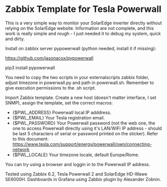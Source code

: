 # Zabbix Template for Tesla Powerwall

This is a very simple way to monitor your SolarEdge inverter directly without relying on the SolarEdge website. Information are not complete, and this work is really simple and rough - I just needed it to debug my system, quick and dirty.


Install on zabbix server pypowerwall (python needed, install it if missing):

https://github.com/jasonacox/pypowerwall

pip3 install pypowerwall

You need to copy the two scripts in your externalscripts zabbix folder, adjust timezone in powerwall.py and path in powerwall.sh. Remember to give execution permissions to the .sh script.

Import Zabbix template. Create a new host (doesn't matter interface, I set SNMP), assign the template, set the correct macros:

* {$PWL_ADDRESS}    Powerwall local IP adddress.
* {$PWL_EMAIL}      Your Tesla registration email.
* {$PWL_PASSWORD}   Your Powerwall password (not the web one, the one to access Powerwall directly using it's LAN/WiFi IP address - should be last 5 characters of serial or password printed on the sticker). Refer to this document: https://www.tesla.com/support/energy/powerwall/own/connecting-network
* {$PWL_LOCALE}     Your timezone locale, default Europe/Rome.

You can try using a browser and loggin in to the Powerwall IP address.

Tested using Zabbix 6.2, Tesla Powerwall 2 and SolarEdge HD-Wawe SE6000H. Dashboards in Grafana using Zabbix plugin by Alexander Zobnin.
